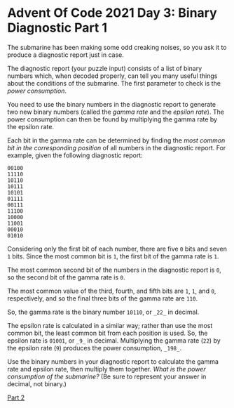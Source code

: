 # Advent Of Code 2021 Day 3: Binary Diagnostic Part 1

The submarine has been making some odd creaking noises, so you ask it to produce a diagnostic report just in case.

The diagnostic report (your puzzle input) consists of a list of binary numbers which, when decoded properly, can tell you many useful things about the conditions of the submarine. The first parameter to check is the _power consumption_.

You need to use the binary numbers in the diagnostic report to generate two new binary numbers (called the _gamma rate_ and the _epsilon rate_). The power consumption can then be found by multiplying the gamma rate by the epsilon rate.

Each bit in the gamma rate can be determined by finding the _most common bit in the corresponding position_ of all numbers in the diagnostic report. For example, given the following diagnostic report:

```
00100
11110
10110
10111
10101
01111
00111
11100
10000
11001
00010
01010
```

Considering only the first bit of each number, there are five `0` bits and seven `1` bits. Since the most common bit is `1`, the first bit of the gamma rate is `1`.

The most common second bit of the numbers in the diagnostic report is `0`, so the second bit of the gamma rate is `0`.

The most common value of the third, fourth, and fifth bits are `1`, `1`, and `0`, respectively, and so the final three bits of the gamma rate are `110`.

So, the gamma rate is the binary number `10110`, or `_22_` in decimal.

The epsilon rate is calculated in a similar way; rather than use the most common bit, the least common bit from each position is used. So, the epsilon rate is `01001`, or `_9_` in decimal. Multiplying the gamma rate (`22`) by the epsilon rate (`9`) produces the power consumption, `_198_`.

Use the binary numbers in your diagnostic report to calculate the gamma rate and epsilon rate, then multiply them together. _What is the power consumption of the submarine?_ (Be sure to represent your answer in decimal, not binary.)

[Part 2](../Part_2/)